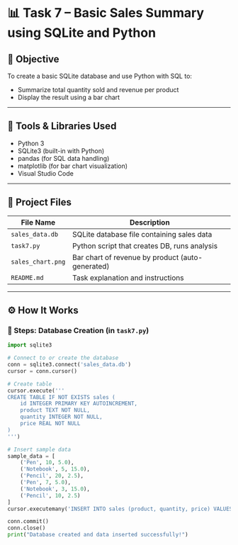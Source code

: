 # 📊 Task 7 – Basic Sales Summary using SQLite and Python

## 🧠 Objective
To create a basic SQLite database and use Python with SQL to:
- Summarize total quantity sold and revenue per product
- Display the result using a bar chart

---

## 🧰 Tools & Libraries Used
- Python 3
- SQLite3 (built-in with Python)
- pandas (for SQL data handling)
- matplotlib (for bar chart visualization)
- Visual Studio Code

---

## 📁 Project Files

| File Name         | Description                                      |
|------------------|--------------------------------------------------|
| `sales_data.db`   | SQLite database file containing sales data       |
| `task7.py`        | Python script that creates DB, runs analysis     |
| `sales_chart.png` | Bar chart of revenue by product (auto-generated)|
| `README.md`       | Task explanation and instructions                |

---

## ⚙️ How It Works

### 🔹 Steps: Database Creation (in `task7.py`)
```python
import sqlite3

# Connect to or create the database
conn = sqlite3.connect('sales_data.db')
cursor = conn.cursor()

# Create table
cursor.execute('''
CREATE TABLE IF NOT EXISTS sales (
    id INTEGER PRIMARY KEY AUTOINCREMENT,
    product TEXT NOT NULL,
    quantity INTEGER NOT NULL,
    price REAL NOT NULL
)
''')

# Insert sample data
sample_data = [
    ('Pen', 10, 5.0),
    ('Notebook', 5, 15.0),
    ('Pencil', 20, 2.5),
    ('Pen', 7, 5.0),
    ('Notebook', 3, 15.0),
    ('Pencil', 10, 2.5)
]
cursor.executemany('INSERT INTO sales (product, quantity, price) VALUES (?, ?, ?)', sample_data)

conn.commit()
conn.close()
print("Database created and data inserted successfully!")
